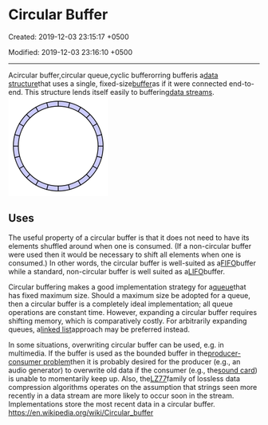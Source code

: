 # Circular Buffer

Created: 2019-12-03 23:15:17 +0500

Modified: 2019-12-03 23:16:10 +0500

---

Acircular buffer,circular queue,cyclic bufferorring bufferis a[data structure](https://en.wikipedia.org/wiki/Data_structure)that uses a single, fixed-size[buffer](https://en.wikipedia.org/wiki/Buffer_(computer_science))as if it were connected end-to-end. This structure lends itself easily to buffering[data streams](https://en.wikipedia.org/wiki/Data_stream).
![](media/Circular-Buffer-image1.png)
## Uses

The useful property of a circular buffer is that it does not need to have its elements shuffled around when one is consumed. (If a non-circular buffer were used then it would be necessary to shift all elements when one is consumed.) In other words, the circular buffer is well-suited as a[FIFO](https://en.wikipedia.org/wiki/FIFO_(computing_and_electronics))buffer while a standard, non-circular buffer is well suited as a[LIFO](https://en.wikipedia.org/wiki/LIFO_(computing))buffer.

Circular buffering makes a good implementation strategy for a[queue](https://en.wikipedia.org/wiki/Queue_(data_structure))that has fixed maximum size. Should a maximum size be adopted for a queue, then a circular buffer is a completely ideal implementation; all queue operations are constant time. However, expanding a circular buffer requires shifting memory, which is comparatively costly. For arbitrarily expanding queues, a[linked list](https://en.wikipedia.org/wiki/Linked_list)approach may be preferred instead.

In some situations, overwriting circular buffer can be used, e.g. in multimedia. If the buffer is used as the bounded buffer in the[producer-consumer problem](https://en.wikipedia.org/wiki/Producer-consumer_problem)then it is probably desired for the producer (e.g., an audio generator) to overwrite old data if the consumer (e.g., the[sound card](https://en.wikipedia.org/wiki/Sound_card)) is unable to momentarily keep up. Also, the[LZ77](https://en.wikipedia.org/wiki/LZ77)family of lossless data compression algorithms operates on the assumption that strings seen more recently in a data stream are more likely to occur soon in the stream. Implementations store the most recent data in a circular buffer.
<https://en.wikipedia.org/wiki/Circular_buffer>

